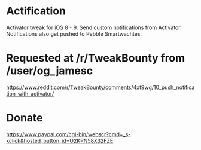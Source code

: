 # Actification
Activator tweak for iOS 8 - 9.
Send custom notifications from Activator.
Notifications also get pushed to Pebble Smartwachtes.

# Requested at /r/TweakBounty from /user/og_jamesc
https://www.reddit.com/r/TweakBounty/comments/4xt9wg/10_push_notification_with_activator/

# Donate
https://www.paypal.com/cgi-bin/webscr?cmd=_s-xclick&hosted_button_id=U2KPN58X32FZE
